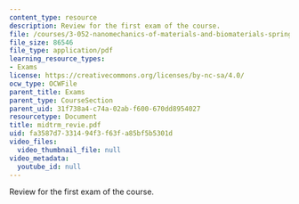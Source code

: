 ```yaml
---
content_type: resource
description: Review for the first exam of the course.
file: /courses/3-052-nanomechanics-of-materials-and-biomaterials-spring-2007/fa3587d7331494f3f63fa85bf5b5301d_midtrm_revie.pdf
file_size: 86546
file_type: application/pdf
learning_resource_types:
- Exams
license: https://creativecommons.org/licenses/by-nc-sa/4.0/
ocw_type: OCWFile
parent_title: Exams
parent_type: CourseSection
parent_uid: 31f738a4-c74a-02ab-f600-670dd8954027
resourcetype: Document
title: midtrm_revie.pdf
uid: fa3587d7-3314-94f3-f63f-a85bf5b5301d
video_files:
  video_thumbnail_file: null
video_metadata:
  youtube_id: null
---
```

Review for the first exam of the course.